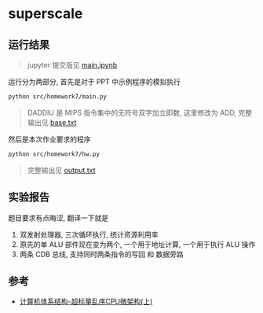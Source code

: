 
# superscale


## 运行结果

> jupyter 提交版见 [main.ipynb](https://github.com/luzhixing12345/archlab/blob/main/src/homework7/main.ipynb)

运行分为两部分, 首先是对于 PPT 中示例程序的模拟执行

```bash
python src/homework7/main.py
```

> DADDIU 是 MIPS 指令集中的无符号双字加立即数, 这里修改为 ADD, 完整输出见 [base.txt](https://raw.githubusercontent.com/luzhixing12345/archlab/main/src/homework7/base.txt)

然后是本次作业要求的程序

```bash
python src/homework7/hw.py
```

> 完整输出见 [output.txt](https://raw.githubusercontent.com/luzhixing12345/archlab/main/src/homework7/output.txt)

## 实验报告

题目要求有点晦涩, 翻译一下就是

1. 双发射处理器, 三次循环执行, 统计资源利用率
2. 原先的单 ALU 部件现在变为两个, 一个用于地址计算, 一个用于执行 ALU 操作
3. 两条 CDB 总线, 支持同时两条指令的写回 和 数据旁路

## 参考

- [计算机体系结构-超标量乱序CPU微架构(上)](https://zhuanlan.zhihu.com/p/601688983)